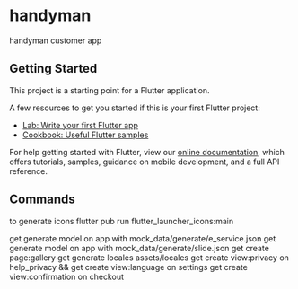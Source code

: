 # handyman

handyman customer app

## Getting Started

This project is a starting point for a Flutter application.

A few resources to get you started if this is your first Flutter project:

- [Lab: Write your first Flutter app](https://flutter.dev/docs/get-started/codelab)
- [Cookbook: Useful Flutter samples](https://flutter.dev/docs/cookbook)

For help getting started with Flutter, view our
[online documentation](https://flutter.dev/docs), which offers tutorials,
samples, guidance on mobile development, and a full API reference.

## Commands

to generate icons flutter pub run flutter_launcher_icons:main

get generate model on app with mock_data/generate/e_service.json get generate model on app with mock_data/generate/slide.json get create page:gallery get generate locales
assets/locales get create view:privacy on help_privacy && get create view:language on settings get create view:confirmation on checkout
